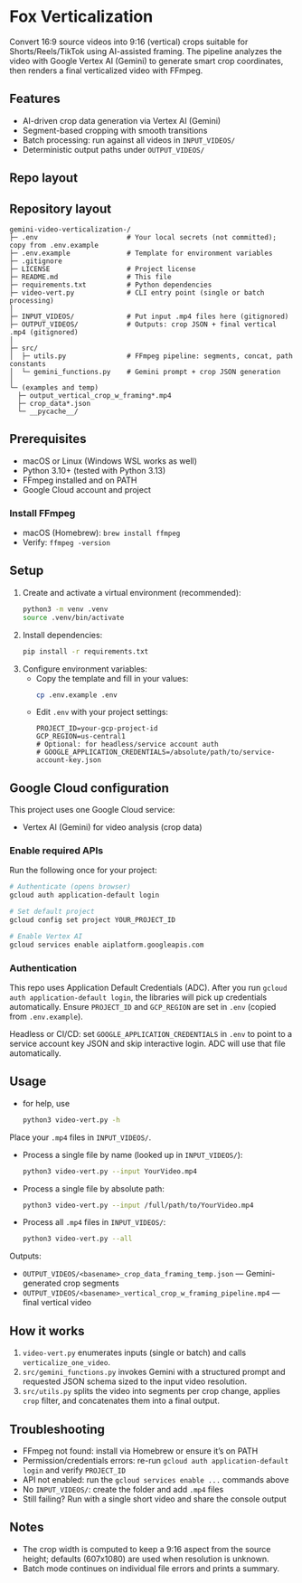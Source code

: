 # Fox Verticalization

Convert 16:9 source videos into 9:16 (vertical) crops suitable for Shorts/Reels/TikTok using AI-assisted framing. The pipeline analyzes the video with Google Vertex AI (Gemini) to generate smart crop coordinates, then renders a final verticalized video with FFmpeg.

## Features
- AI-driven crop data generation via Vertex AI (Gemini)
- Segment-based cropping with smooth transitions
- Batch processing: run against all videos in `INPUT_VIDEOS/`
- Deterministic output paths under `OUTPUT_VIDEOS/`

## Repo layout
## Repository layout
```
gemini-video-verticalization-/
├─ .env                      # Your local secrets (not committed); copy from .env.example
├─ .env.example              # Template for environment variables
├─ .gitignore
├─ LICENSE                   # Project license
├─ README.md                 # This file
├─ requirements.txt          # Python dependencies
├─ video-vert.py             # CLI entry point (single or batch processing)
│
├─ INPUT_VIDEOS/             # Put input .mp4 files here (gitignored)
├─ OUTPUT_VIDEOS/            # Outputs: crop JSON + final vertical .mp4 (gitignored)
│
├─ src/
│  ├─ utils.py               # FFmpeg pipeline: segments, concat, path constants
│  └─ gemini_functions.py    # Gemini prompt + crop JSON generation
│
└─ (examples and temp)
  ├─ output_vertical_crop_w_framing*.mp4
  ├─ crop_data*.json
  └─ __pycache__/
```

## Prerequisites
- macOS or Linux (Windows WSL works as well)
- Python 3.10+ (tested with Python 3.13)
- FFmpeg installed and on PATH
- Google Cloud account and project

### Install FFmpeg
- macOS (Homebrew): `brew install ffmpeg`
- Verify: `ffmpeg -version`

## Setup
1. Create and activate a virtual environment (recommended):
   ```bash
   python3 -m venv .venv
   source .venv/bin/activate
   ```
2. Install dependencies:
   ```bash
   pip install -r requirements.txt
   ```
3. Configure environment variables:
   - Copy the template and fill in your values:
     ```bash
     cp .env.example .env
     ```
   - Edit `.env` with your project settings:
     ```env
     PROJECT_ID=your-gcp-project-id
     GCP_REGION=us-central1
     # Optional: for headless/service account auth
     # GOOGLE_APPLICATION_CREDENTIALS=/absolute/path/to/service-account-key.json
     ```

## Google Cloud configuration
This project uses one Google Cloud service:
- Vertex AI (Gemini) for video analysis (crop data)

### Enable required APIs
Run the following once for your project:
```bash
# Authenticate (opens browser)
gcloud auth application-default login

# Set default project
gcloud config set project YOUR_PROJECT_ID

# Enable Vertex AI
gcloud services enable aiplatform.googleapis.com
```

### Authentication
This repo uses Application Default Credentials (ADC). After you run `gcloud auth application-default login`, the libraries will pick up credentials automatically. Ensure `PROJECT_ID` and `GCP_REGION` are set in `.env` (copied from `.env.example`).

Headless or CI/CD: set `GOOGLE_APPLICATION_CREDENTIALS` in `.env` to point to a service account key JSON and skip interactive login. ADC will use that file automatically.

## Usage

- for help, use
  ```bash
  python3 video-vert.py -h
  ```

Place your `.mp4` files in `INPUT_VIDEOS/`.

- Process a single file by name (looked up in `INPUT_VIDEOS/`):
  ```bash
  python3 video-vert.py --input YourVideo.mp4
  ```

- Process a single file by absolute path:
  ```bash
  python3 video-vert.py --input /full/path/to/YourVideo.mp4
  ```

- Process all `.mp4` files in `INPUT_VIDEOS/`:
  ```bash
  python3 video-vert.py --all
  ```

Outputs:
- `OUTPUT_VIDEOS/<basename>_crop_data_framing_temp.json` — Gemini-generated crop segments
- `OUTPUT_VIDEOS/<basename>_vertical_crop_w_framing_pipeline.mp4` — final vertical video

## How it works
1. `video-vert.py` enumerates inputs (single or batch) and calls `verticalize_one_video`.
2. `src/gemini_functions.py` invokes Gemini with a structured prompt and requested JSON schema sized to the input video resolution.
3. `src/utils.py` splits the video into segments per crop change, applies `crop` filter, and concatenates them into a final output.

## Troubleshooting
- FFmpeg not found: install via Homebrew or ensure it’s on PATH
- Permission/credentials errors: re-run `gcloud auth application-default login` and verify `PROJECT_ID`
- API not enabled: run the `gcloud services enable ...` commands above
- No `INPUT_VIDEOS/`: create the folder and add `.mp4` files
- Still failing? Run with a single short video and share the console output

## Notes
- The crop width is computed to keep a 9:16 aspect from the source height; defaults (607x1080) are used when resolution is unknown.
- Batch mode continues on individual file errors and prints a summary.
